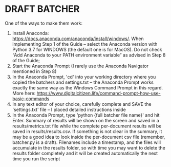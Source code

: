 # DRAFT BATCHER  
One of the ways to make them work:

1.	Install Anaconda: https://docs.anaconda.com/anaconda/install/windows/. When implementing Step 1 of the Guide – select the Anaconda version with Python 3.7 for WINDOWS (the default one is for MacOS). Do not check “Add Anaconda to your PATH environment variable” as advised in Step 8 of the Guide;
2.	Start the Anaconda Prompt (I rarely use the Anaconda Navigator mentioned in Step 8)
3.	In the Anaconda Prompt, 'cd' into your working directory where you copied the batchers and settings.txt – the Anaconda Prompt works exactly the same way as the Windows Command Prompt in this regard. More here: https://www.digitalcitizen.life/command-prompt-how-use-basic-commands
4.	In any text editor of your choice, carefully complete and SAVE the 'settings.txt' file – I placed detailed instructions inside
5.	In the Anaconda Prompt, type 'python {full batcher file name}' and hit Enter. Summary of results will be shown on the screen and saved in a results/metrics.txt file while the complete per-document results will be saved in results/results.csv. If something is not clear in the summary, it may be a good idea to look inside the per-document csv file (remember, batcher.py is a draft). Filenames include a timestamp, and the files will accumulate in the results folder, so with time you may want to delete the results folder completely and it will be created automatically the next time you run the script